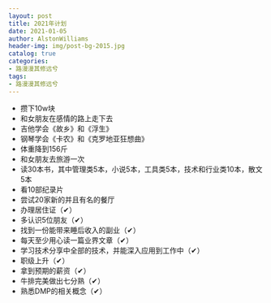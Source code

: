 ```yaml
---
layout: post
title: 2021年计划
date: 2021-01-05
author: AlstonWilliams
header-img: img/post-bg-2015.jpg
catalog: true
categories:
- 路漫漫其修远兮
tags:
- 路漫漫其修远兮
---
```


- 攒下10w块
- 和女朋友在感情的路上走下去
- 吉他学会《故乡》和《浮生》
- 钢琴学会《卡农》和《克罗地亚狂想曲》
- 体重降到156斤
- 和女朋友去旅游一次
- 读30本书，其中管理类5本，小说5本，工具类5本，技术和行业类10本，散文5本
- 看10部纪录片
- 尝试20家新的并且有名的餐厅
- 办理居住证（✔）
- 多认识5位朋友（✔）
- 找到一份能带来睡后收入的副业（✔）
- 每天至少用心读一篇业界文章（✔）
- 学习技术分享中全部的技术，并能深入应用到工作中（✔）
- 职级上升（✔）
- 拿到预期的薪资（✔）
- 牛排完美做出七分熟（✔）
- 熟悉DMP的相关概念（✔）
